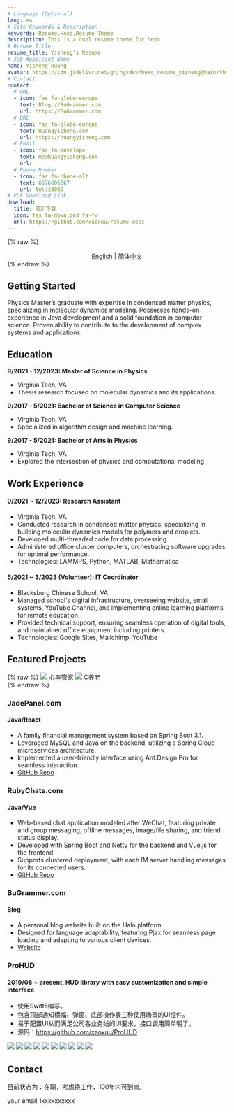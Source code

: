 ```yaml
---
# Language (Optional)
lang: en
# Site Keywords & Description
keywords: Resume,Hexo,Resume Theme
description: This is a cool resume theme for hexo.
# Resume Title
resume_title: Yisheng's Resume
# Job Applicant Name
name: Yisheng Huang
avatar: https://cdn.jsdelivr.net/gh/hysdev/hexo_resume_yisheng@main/themes/resume/yishengavt.png
# Contact
contact:
  # URL
  - icon: fas fa-globe-europe
    text: Blog://BuGrammer.com
    url: https://BuGrammer.com
  # URL
  - icon: fas fa-globe-europe
    text: Huangyisheng.com
    url: https://huangyisheng.com
  # Email
  - icon: fas fa-envelope
    text: me@huangyisheng.com
    url:
  # Phone Number
  - icon: fas fa-phone-alt
    text: 6676606667
    url: tel:10086
# PDF Download Link
download:
  title: 简历下载
  icon: fas fa-download fa-fw
  url: https://github.com/xaoxuu/resume-docs
---
```


{% raw %}
<center>
<a href='/'>English</a> | <a href='/zh-cn/'>简体中文</a>
</center>
{% endraw %}


## <i class="fas fa-flag"></i> Getting Started

Physics Master’s graduate with expertise in condensed matter physics, specializing in molecular dynamics modeling. Possesses hands-on experience in Java development and a solid foundation in computer science. Proven ability to contribute to the development of complex systems and applications.


## <i class="fas fa-user-graduate"></i> Education

**9/2021 - 12/2023: Master of Science in Physics**
- Virginia Tech, VA
- Thesis research focused on molecular dynamics and its applications.

**9/2017 - 5/2021: Bachelor of Science in Computer Science**
- Virginia Tech, VA
- Specialized in algorithm design and machine learning.

**9/2017 - 5/2021: Bachelor of Arts in Physics**
- Virginia Tech, VA
- Explored the intersection of physics and computational modeling.


## <i class="fas fa-user-tie"></i> Work Experience


#### 9/2021 ~ 12/2023: Research Assistant
- Virginia Tech, VA
- Conducted research in condensed matter physics, specializing in building molecular dynamics models for polymers and droplets.
- Developed multi-threaded code for data processing.
- Administered office cluster computers, orchestrating software upgrades for optimal performance.
- Technologies: LAMMPS, Python, MATLAB, Mathematica

#### 5/2021 ~ 3/2023 (Volunteer): IT Coordinator
- Blacksburg Chinese School, VA
- Managed school's digital infrastructure, overseeing website, email systems, YouTube Channel, and implementing online learning platforms for remote education.
- Provided technical support, ensuring seamless operation of digital tools, and maintained office equipment including printers.
- Technologies: Google Sites, Mailchimp, YouTube




## <i class="fas fa-award"></i> Featured Projects


{% raw %}
<btns rounded>
<a href='https://apps.apple.com/cn/app/heart-mate-pro-hrm-utility/id1463348922?ls=1'>
  <img src='https://cdn.jsdelivr.net/gh/xaoxuu/cdn-assets/proj/heartmate/icon.png'>
  心率管家
</a>
<a href='https://apps.apple.com/cn/app/c%E5%85%BB%E8%80%81/id1458315594'>
  <img src='https://cdn.jsdelivr.net/gh/xaoxuu/cdn-assets/proj/het-cyanglao/icon.png'>
  C养老
</a>
</btns><br>
{% endraw %}

### JadePanel.com

#### Java/React

- A family financial management system based on Spring Boot 3.1.
- Leveraged MySQL and Java on the backend, utilizing a Spring Cloud microservices architecture.
- Implemented a user-friendly interface using Ant.Design Pro for seamless interaction.
- [GitHub Repo](https://github.com/yishengh/jadepanel)

### RubyChats.com

#### Java/Vue

- Web-based chat application modeled after WeChat, featuring private and group messaging, offline messages, image/file sharing, and friend status display.
- Developed with Spring Boot and Netty for the backend and Vue.js for the frontend.
- Supports clustered deployment, with each IM server handling messages for its connected users.
- [GitHub Repo](https://github.com/yishengh/rubychats)

### BuGrammer.com

#### Blog

- A personal blog website built on the Halo platform.
- Designed for language adaptability, featuring Pjax for seamless page loading and adapting to various client devices.
- [Website](https://bugrammer.com)

### ProHUD

#### 2019/08 ~ present, HUD library with easy customization and simple interface

- 使用Swift5编写。
- 包含顶部通知横幅、弹窗、底部操作表三种使用场景的UI控件。
- 易于配置UI从而满足公司各业务线的UI要求，接口调用简单明了。
- 源码：https://github.com/xaoxuu/ProHUD

<fancybox>
<img src='https://cdn.jsdelivr.net/gh/xaoxuu/cdn-assets/proj/prohud/screenshot01.png'>
<img src='https://cdn.jsdelivr.net/gh/xaoxuu/cdn-assets/proj/prohud/screenshot02.png'>
<img src='https://cdn.jsdelivr.net/gh/xaoxuu/cdn-assets/proj/prohud/screenshot03.png'>
<img src='https://cdn.jsdelivr.net/gh/xaoxuu/cdn-assets/proj/prohud/screenshot04.png'>
<img src='https://cdn.jsdelivr.net/gh/xaoxuu/cdn-assets/proj/prohud/screenshot05.png'>
<img src='https://cdn.jsdelivr.net/gh/xaoxuu/cdn-assets/proj/prohud/screenshot06.png'>
<img src='https://cdn.jsdelivr.net/gh/xaoxuu/cdn-assets/proj/prohud/screenshot07.png'>
<img src='https://cdn.jsdelivr.net/gh/xaoxuu/cdn-assets/proj/prohud/screenshot08.png'>
<img src='https://cdn.jsdelivr.net/gh/xaoxuu/cdn-assets/proj/prohud/screenshot09.png'>
<img src='https://cdn.jsdelivr.net/gh/xaoxuu/cdn-assets/proj/prohud/screenshot10.png'>
</fancybox>


## <i class="fas fa-phone-alt"></i> Contact

目前状态为：在职，考虑换工作，100年内可到岗。

<i class="fas fa-envelope fa-fw"></i> your email
<i class="fas fa-phone-alt fa-fw"></i> 1xxxxxxxxxx
